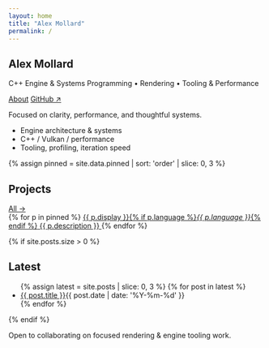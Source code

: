 ```yaml
---
layout: home
title: "Alex Mollard"
permalink: /
---
```


<section class="hero hero--compact">
  <h1 class="hero-title">Alex Mollard</h1>
  <p class="hero-tag">C++ Engine & Systems Programming • Rendering • Tooling & Performance</p>
  <p class="hero-actions">
    <a class="btn-inline" href="/about/">About</a>
    <a class="btn-inline alt" href="https://github.com/AlexMollard" target="_blank" rel="noopener">GitHub ↗</a>
  </p>
  <p class="hero-sub">Focused on clarity, performance, and thoughtful systems.</p>
</section>

<section class="quick-meta">
  <ul>
    <li>Engine architecture & systems</li>
    <li>C++ / Vulkan / performance</li>
    <li>Tooling, profiling, iteration speed</li>
  </ul>
</section>

{% assign pinned = site.data.pinned | sort: 'order' | slice: 0, 3 %}
<section class="pinned pinned--concise">
  <div class="pinned-head">
    <h2 class="section-label">Projects</h2>
    <a class="more-link" href="/projects/">All →</a>
  </div>
  <div class="project-grid project-grid--compact">
  {% for p in pinned %}
    <a class="project-mini" href="{{ p.url }}" target="_blank" rel="noopener">
      <span class="pm-head">{{ p.display }}{% if p.language %}<em>{{ p.language }}</em>{% endif %}</span>
      <span class="pm-desc">{{ p.description }}</span>
    </a>
  {% endfor %}
  </div>
</section>

{% if site.posts.size > 0 %}
<section class="recent recent--inline">
  <h2 class="section-label">Latest</h2>
  <ul>
    {% assign latest = site.posts | slice: 0, 3 %}
    {% for post in latest %}
      <li><a href="{{ post.url | relative_url }}">{{ post.title }}</a><time>{{ post.date | date: '%Y-%m-%d' }}</time></li>
    {% endfor %}
  </ul>
</section>
{% endif %}

<section class="footer-note">
  <p>Open to collaborating on focused rendering & engine tooling work.</p>
</section>



